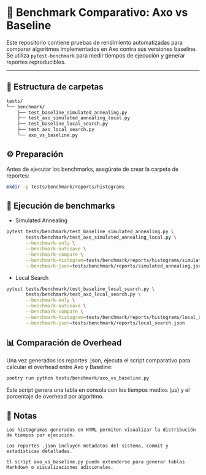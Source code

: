 # 🧪 Benchmark Comparativo: Axo vs Baseline

Este repositorio contiene pruebas de rendimiento automatizadas para comparar algoritmos implementados en Axo contra sus versiones baseline. Se utiliza `pytest-benchmark` para medir tiempos de ejecución y generar reportes reproducibles.

---

## 📁 Estructura de carpetas

```bash
tests/
└── benchmark/
    ├── test_baseline_simulated_annealing.py
    ├── test_axo_simulated_annealing_local.py
    ├── test_baseline_local_search.py
    ├── test_axo_local_search.py
    └── axo_vs_baseline.py  
```
## ⚙️ Preparación

Antes de ejecutar los benchmarks, asegúrate de crear la carpeta de reportes:

```bash
mkdir -p tests/benchmark/reports/histograms
```

## 🚀 Ejecución de benchmarks
- Simulated Annealing
```bash
pytest tests/benchmark/test_baseline_simulated_annealing.py \
       tests/benchmark/test_axo_simulated_annealing_local.py \
       --benchmark-only \
       --benchmark-autosave \
       --benchmark-compare \
       --benchmark-histogram=tests/benchmark/reports/histograms/simulated_annealing.html \
       --benchmark-json=tests/benchmark/reports/simulated_annealing.json
```
- Local Search
```bash
pytest tests/benchmark/test_baseline_local_search.py \
       tests/benchmark/test_axo_local_search.py \
       --benchmark-only \
       --benchmark-autosave \
       --benchmark-compare \
       --benchmark-histogram=tests/benchmark/reports/histograms/local_search.html \
       --benchmark-json=tests/benchmark/reports/local_search.json
```
## 📊 Comparación de Overhead

Una vez generados los reportes .json, ejecuta el script comparativo para calcular el overhead entre Axo y Baseline:
```bash
poetry run python tests/benchmark/axo_vs_baseline.py
```
Este script genera una tabla en consola con los tiempos medios (µs) y el porcentaje de overhead por algoritmo.

## 📌 Notas

    Los histogramas generados en HTML permiten visualizar la distribución de tiempos por ejecución.

    Los reportes .json incluyen metadatos del sistema, commit y estadísticas detalladas.

    El script axo_vs_baseline.py puede extenderse para generar tablas Markdown o visualizaciones adicionales.
